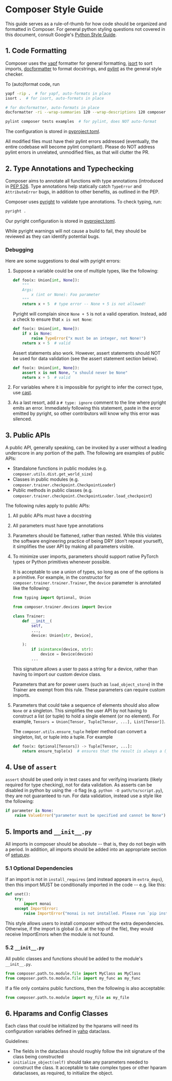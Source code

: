 # Composer Style Guide

This guide serves as a rule-of-thumb for how code should be organized and formatted in Composer.
For general python styling questions not covered in this document, consult Google's
[Python Style Guide](https://google.github.io/styleguide/pyguide.html).

## 1. Code Formatting

Composer uses the [yapf](https://github.com/google/yapf) formatter for general formatting,
[isort](https://github.com/PyCQA/isort) to sort imports,
[docformatter](https://github.com/myint/docformatter) to format docstrings, and
[pylint](https://github.com/PyCQA/pylint) as the general style checker.

To (auto)format code, run

```bash
yapf -rip .  # for yapf, auto-formats in place
isort .  # for isort, auto-formats in place

# for docformatter, auto-formats in place
docformatter -ri --wrap-summaries 120 --wrap-descriptions 120 composer tests examples

pylint composer tests examples  # for pylint, does NOT auto-format

```

The configuration is stored in [pyproject.toml](pyproject.toml).

All modified files must have their pylint errors addressed
(eventually, the entire codebase will become pylint compliant).
Please do NOT address pylint errors in unrelated, unmodified files,
as that will clutter the PR.


## 2. Type Annotations and Typechecking

Composer aims to annotate all functions with type annotations (introduced in
[PEP 526](https://www.python.org/dev/peps/pep-0526/). Type annotations help statically catch `TypeError` and
`AttributeError` bugs, in addition to other benefits, as outlined in the PEP.

Composer uses [pyright](https://github.com/microsoft/pyright)
to validate type annotations. To check typing, run:

```bash
pyright .
```

Our pyright configuration is stored in [pyproject.toml](pyproject.toml).

While pyright warnings will not cause a build to fail, they should be reviewed as they can identify potential bugs.

### Debugging

Here are some suggestions to deal with pyright errors:

1. Suppose a variable could be one of multiple types, like the following:

    ```python
    def foo(x: Union[int, None]):
        """
        Args:
            x (int or None): Foo parameter
        """
        return x + 5  # type error -- None + 5 is not allowed!
    ```

    Pyright will complain since `None + 5` is not a valid operation.
    Instead, add a check to ensure that `x is not None`:

    ```python
    def foo(x: Union[int, None]):
        if x is None:
            raise TypeError("x must be an integer, not None!")
        return x + 5  # valid
    ```

    Assert statements also work. However, assert statements should NOT be used for data validation
    (see the assert statement section below).
    ```python
    def foo(x: Union[int, None]):
        assert x is not None, "x should never be None"
        return x + 5  # valid
    ```

1. For variables where it is impossible for pyright to infer the correct type, use
[cast](https://docs.python.org/3/library/typing.html#typing.cast).
1. As a last resort, add a `# type: ignore` comment to the line where pyright emits an error.
Immediately following this statement, paste in the error emitted by pyright,
so other contributors will know why this error was silenced.


## 3. Public APIs
A public API, generally speaking, can be invoked by a user without a leading underscore in any portion of the path.
The following are examples of public APIs:

* Standalone functions in public modules (e.g. `composer.utils.dist.get_world_size`)
* Classes in public modules (e.g. `composer.trainer.checkpoint.CheckpointLoader`)
* Public methods in public classes (e.g. `composer.trainer.checkpoint.CheckpointLoader.load_checkpoint`)

The following rules apply to public APIs:
1. All public APIs must have a docstring
2. All parameters must have type annotations
3. Parameters should be flattened, rather than nested. While this violates the software engineering practice of
    being DRY (don't repeat yourself), it simplifies the user API by making all parameters visible.
4. To minimize user imports, parameters should support native PyTorch types or Python primitives whenever possible.

    It is acceptable to use a union of types, so long as one of the options is a primitive. For example, in the
    constructor for `composer.trainer.trainer.Trainer`, the `device` parameter is annotated like the following:

    ```python
    from typing import Optional, Union

    from composer.trainer.devices import Device

    class Trainer:
        def __init__(
            self,
            ...,
            device: Union[str, Device],

        ):
            if isinstance(device, str):
                device = Device(device)
            ...
    ```

    This signature allows a user to pass a string for a device,
    rather than having to import our custom device class.

    Parameters that are for power users (such as `load_object_store`) in the Trainer are exempt from this rule.
    These parameters can require custom imports.

1. Parameters that could take a sequence of elements should also allow `None` or a singleton.
    This simplifies the user API by not having to construct a list (or tuple) to hold a single element
    (or no element). For example, `Tensors = Union[Tensor, Tuple[Tensor, ...], List[Tensor]]`.

    The `composer.utils.ensure_tuple` helper method can convert a singleton, list, or tuple into a tuple.
    For example

    ```python
    def foo(x: Optional[Tensors]) -> Tuple[Tensor, ...]:
        return ensure_tuple(x)  # ensures that the result is always a (potentially empty) tuple of tensors
    ```


## 4. Use of `assert`

`assert` should be used only in test cases and for verifying invariants (likely required for type checking),
not for data validation. As asserts can be disabled in python by using the `-O` flag (e.g. `python -O path/to/script.py`),
they are not guaranteed to run. For data validation, instead use a style like the following:

```python
if parameter is None:
    raise ValueError("parameter must be specified and cannot be None")
```


## 5. Imports and `__init__.py`

All imports in composer should be absolute -- that is, they do not begin with a period.
In addition, all imports should be added into an appropriate section of [setup.py](setup.py).

### 5.1 Optional Dependencies

If an import is not in `install_requires` (and instead appears in `extra_deps`), then this import
MUST be conditionally imported in the code -- e.g. like this:

```python
def unet():
    try:
        import monai
    except ImportError:
        raise ImportError("monai is not installed. Please run `pip install mosaicml[extra]`")
```

This style allows users to install composer without the extra dependencies. Otherwise, if the import is global
(i.e. at the top of the file), they would receive ImportErrors when the module is not found.

### 5.2 `__init__.py`

All public classes and functions should be added to the module's `__init__.py`.

```python
from composer.path.to.module.file import MyClass as MyClass
from composer.path.to.module.file import my_func as my_func
```

If a file only contains public functions, then the following is also acceptable:

```python
from composer.path.to.module import my_file as my_file
```


## 6. Hparams and Config Classes

Each class that could be initialized by the hparams will need its configuration variables defined in
[yahp](https://github.com/mosaicml/yahp) dataclass.

Guidelines:
* The fields in the dataclass should roughly follow the init signature of the class being constructed
* `initialize_object(self)` should take any parameters needed to construct the class. It acceptable to
take complex types or other hparam dataclasses, as required, to initialize the object.
